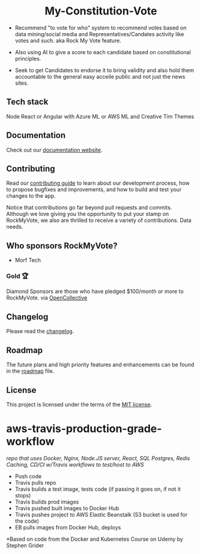 <h1 align="center">My-Constitution-Vote</h1>
  
- Recommend "to vote for who" system to recommend votes based on data mining/social media and Representatives/Candates activity like votes and such. aka Rock My Vote feature.

- Also using AI to give a score to each candidate based on constitutional principles.

- Seek to get Candidates to endorse it to bring validity and also hold them accountable to the general easy acceile public and not just the news sites. 

## Tech stack 
Node React or Angular with Azure ML or AWS ML and Creative Tim Themes 

## Documentation

Check out our [documentation website](https://kards.dev/rockmyvote).

## Contributing

Read our [contributing guide](/CONTRIBUTING.md) to learn about our development process, how to propose bugfixes and improvements, and how to build and test your changes to the app.

Notice that contributions go far beyond pull requests and commits.
Although we love giving you the opportunity to put your stamp on RockMyVote, we also are thrilled to receive a variety of contributions. Data needs. 

## Who sponsors RockMyVote?
- Morf Tech 

### Gold 🏆

Diamond Sponsors are those who have pledged $100/month or more to RockMyVote.
via [OpenCollective](https://opencollective.com/rockmyvote)

## Changelog

Please read the [changelog](https://kards.dev/rockmyvote/releases).

## Roadmap

The future plans and high priority features and enhancements can be found in the [roadmap](https://kards.dev/rockmyvote/roadmap/) file.

## License

This project is licensed under the terms of the
[MIT license](/LICENSE).


# aws-travis-production-grade-workflow
_repo that uses Docker, Nginx, Node.JS server, React, SQL Postgres, Redis Caching, CD/CI w/Travis workflows to test/host to AWS_ 
 - Push code 
 - Travis pulls repo
 - Travis builds a test image, tests code (if passing it goes on, if not it stops) 
 - Travis builds prod images
 - Travis pushed built images to Docker Hub
 - Travis pushes project to AWS Elastic Beanstalk (S3 bucket is used for the code)
 - EB pulls images from Docker Hub, deploys

*Based on code from the Docker and Kubernetes Course on Udemy by Stephen Grider

